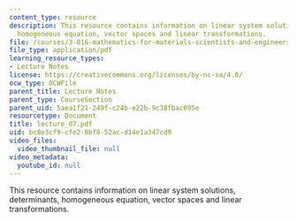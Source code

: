 ```yaml
---
content_type: resource
description: This resource contains information on linear system solutions, determinants,
  homogeneous equation, vector spaces and linear transformations.
file: /courses/3-016-mathematics-for-materials-scientists-and-engineers-fall-2005/bc8e3cf9cfe20bf852acd14e1a347cd9_lecture_07.pdf
file_type: application/pdf
learning_resource_types:
- Lecture Notes
license: https://creativecommons.org/licenses/by-nc-sa/4.0/
ocw_type: OCWFile
parent_title: Lecture Notes
parent_type: CourseSection
parent_uid: 5aea1f21-249f-c24b-e22b-9c38fbac095e
resourcetype: Document
title: lecture_07.pdf
uid: bc8e3cf9-cfe2-0bf8-52ac-d14e1a347cd9
video_files:
  video_thumbnail_file: null
video_metadata:
  youtube_id: null
---
```

This resource contains information on linear system solutions, determinants, homogeneous equation, vector spaces and linear transformations.